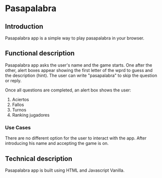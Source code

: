 Pasapalabra
=========

## Introduction

Pasapalabra app is a simple way to play pasapalabra in your browser.

## Functional description

Pasapalabra app asks the user's name and the game starts. One after the other, alert boxes appear showing the first letter of the wprd to guess and the description (hint). The user can write "pasapalabra" to skip the question or reply.

Once all questions are completed, an alert box shows the user:

1. Aciertos
2. Fallos
3. Turnos
4. Ranking jugadores

### Use Cases 

There are no different option for the user to interact with the app. After introducing his name and accepting the game is on.


## Technical description

Pasapalabra app is built using HTML and Javascript Vanilla.